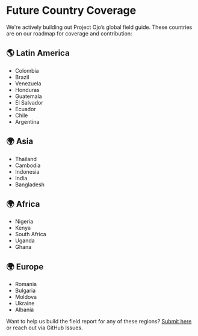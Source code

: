 # Future Country Coverage

We're actively building out Project Ojo’s global field guide. These countries are on our roadmap for coverage and contribution:

## 🌎 Latin America
- Colombia
- Brazil
- Venezuela
- Honduras
- Guatemala
- El Salvador
- Ecuador
- Chile
- Argentina

## 🌍 Asia
- Thailand
- Cambodia
- Indonesia
- India
- Bangladesh

## 🌍 Africa
- Nigeria
- Kenya
- South Africa
- Uganda
- Ghana

## 🌍 Europe
- Romania
- Bulgaria
- Moldova
- Ukraine
- Albania

Want to help us build the field report for any of these regions? [Submit here](contributing.md) or reach out via GitHub Issues.